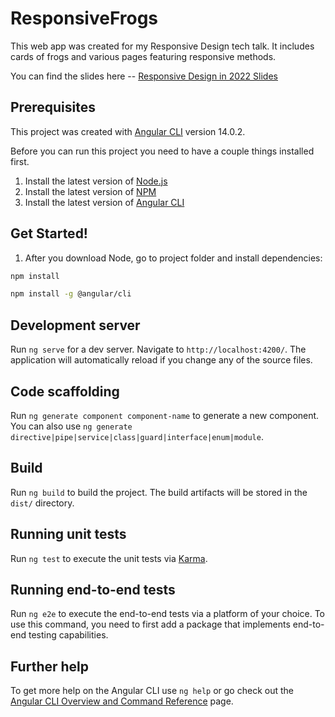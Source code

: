 # ResponsiveFrogs
This web app was created for my Responsive Design tech talk. It includes cards of frogs and various pages featuring responsive methods.

You can find the slides here -- [Responsive Design in 2022 Slides](https://github.com/eegans/responsive-frogs/blob/main/src/assets/pdfs/Responsive-Design-Slides.pdf) 


## Prerequisites
This project was created with [Angular CLI](https://github.com/angular/angular-cli) version 14.0.2.

Before you can run this project you need to have a couple things installed first.

1. Install the latest version of [Node.js](https://nodejs.org/en/)
2. Install the latest version of [NPM](https://www.npmjs.com/get-npm)
3. Install the latest version of [Angular CLI](https://angular.io/guide/setup-local)

## Get Started!

1. After you download Node, go to project folder and install dependencies:

```sh
npm install
```
```sh
npm install -g @angular/cli
```

## Development server

Run `ng serve` for a dev server. Navigate to `http://localhost:4200/`. The application will automatically reload if you change any of the source files.

## Code scaffolding

Run `ng generate component component-name` to generate a new component. You can also use `ng generate directive|pipe|service|class|guard|interface|enum|module`.

## Build

Run `ng build` to build the project. The build artifacts will be stored in the `dist/` directory.

## Running unit tests

Run `ng test` to execute the unit tests via [Karma](https://karma-runner.github.io).

## Running end-to-end tests

Run `ng e2e` to execute the end-to-end tests via a platform of your choice. To use this command, you need to first add a package that implements end-to-end testing capabilities.

## Further help

To get more help on the Angular CLI use `ng help` or go check out the [Angular CLI Overview and Command Reference](https://angular.io/cli) page.
